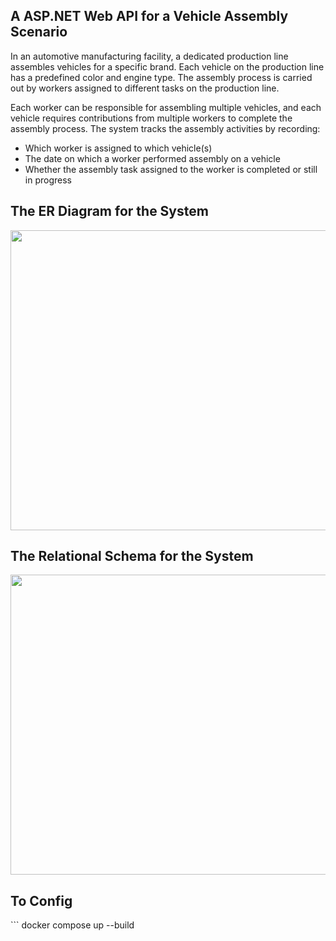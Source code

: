 <h2>A ASP.NET Web API for a Vehicle Assembly Scenario</h2> 

In an automotive manufacturing facility, a dedicated production line assembles vehicles for a specific brand. Each vehicle on the production line has a predefined color and engine type. The assembly process is carried out by workers assigned to different tasks on the production line.

Each worker can be responsible for assembling multiple vehicles, and each vehicle requires contributions from multiple workers to complete the assembly process. The system tracks the assembly activities by recording:

<ul>
  <li>Which worker is assigned to which vehicle(s)</li>
  <li>The date on which a worker performed assembly on a vehicle</li>
  <li>Whether the assembly task assigned to the worker is completed or still in progress</li>
</ul>

<h2>The ER Diagram for the System</h2> 
<img src="https://github.com/user-attachments/assets/1417c1bd-0d23-48a0-b9a6-97c16cb8dc48" width="700" height="480">

<h2>The Relational Schema for the System</h2> 
<img src="https://github.com/user-attachments/assets/97cf9c95-2a3e-4dc7-9677-bcdeff620bc1" width="700" height="480">

<h2>To Config</h2> 
```
docker compose up --build

```
